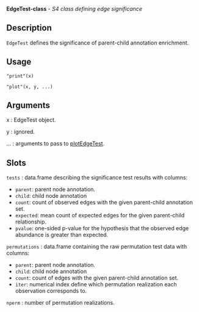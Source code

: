 **EdgeTest-class** - *S4 class defining edge significance*

Description
--------------------

`EdgeTest` defines the significance of parent-child annotation enrichment.


Usage
--------------------
```
"print"(x)
```
```
"plot"(x, y, ...)
```

Arguments
-------------------

x
:   EdgeTest object.

y
:   ignored.

...
:   arguments to pass to [plotEdgeTest](plotEdgeTest.md).




Slots
-------------------



`tests`
:   data.frame describing the significance test results with columns:

+ `parent`:    parent node annotation.
+ `child`:     child node annotation
+ `count`:     count of observed edges with the given 
parent-child annotation set.
+ `expected`:  mean count of expected edges for the 
given parent-child relationship.
+ `pvalue`:    one-sided p-value for the hypothesis that 
the observed edge abundance is greater 
than expected.


`permutations`
:   data.frame containing the raw permutation test data with columns:

+ `parent`:  parent node annotation.
+ `child`:   child node annotation
+ `count`:   count of edges with the given parent-child 
annotation set.
+ `iter`:    numerical index define which permutation
realization each observation corresponds 
to.


`nperm`
:   number of permutation realizations.









